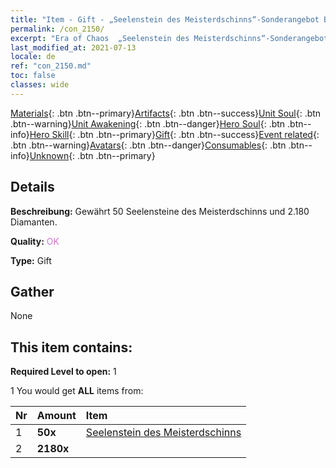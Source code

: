 ```yaml
---
title: "Item - Gift - „Seelenstein des Meisterdschinns“-Sonderangebot B"
permalink: /con_2150/
excerpt: "Era of Chaos  „Seelenstein des Meisterdschinns“-Sonderangebot B"
last_modified_at: 2021-07-13
locale: de
ref: "con_2150.md"
toc: false
classes: wide
---
```

 [Materials](/ItemsDE/){: .btn .btn--primary}[Artifacts](/ItemsDE/Artifacts/){: .btn .btn--success}[Unit Soul](/ItemsDE/UnitSoul/){: .btn .btn--warning}[Unit Awakening](/ItemsDE/UnitAwakening/){: .btn .btn--danger}[Hero Soul](/ItemsDE/HeroSoul/){: .btn .btn--info}[Hero Skill](/ItemsDE/HeroSkill/){: .btn .btn--primary}[Gift](/ItemsDE/Gift/){: .btn .btn--success}[Event related](/ItemsDE/Events/){: .btn .btn--warning}[Avatars](/ItemsDE/Avatars/){: .btn .btn--danger}[Consumables](/ItemsDE/Consumables/){: .btn .btn--info}[Unknown](/ItemsDE/Unknown/){: .btn .btn--primary}

## Details
 **Beschreibung:** Gewährt 50 Seelensteine des Meisterdschinns und 2.180 Diamanten.

 **Quality:** <span style="color: #DA70D6">OK</span>

 **Type:** Gift

## Gather

  None

## This item contains:

 **Required Level to open:** 1

 1 You would get **ALL** items  from:

  | Nr | Amount |     Item    |
  |:---|:-------|:------------|
  | 1 |  **50x** | [Seelenstein des Meisterdschinns](/ItemsDE/unt_324/) |  | 
  | 2 |  **2180x** | <i class="fas fa-gem"/> |  | 
